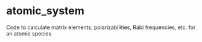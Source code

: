 # atomic_system
Code to calculate matrix elements, polarizabilities, Rabi frequencies, etc. for an atomic species
